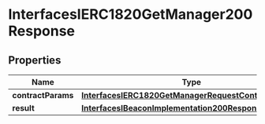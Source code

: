 

# InterfacesIERC1820GetManager200Response


## Properties

| Name | Type | Description | Notes |
|------------ | ------------- | ------------- | -------------|
|**contractParams** | [**InterfacesIERC1820GetManagerRequestContractParams**](InterfacesIERC1820GetManagerRequestContractParams.md) |  |  |
|**result** | [**InterfacesIBeaconImplementation200ResponseResult**](InterfacesIBeaconImplementation200ResponseResult.md) |  |  |



